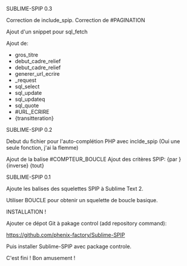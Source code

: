 SUBLIME-SPIP 0.3

Correction de include_spip.
Correction de #PAGINATION

Ajout d'un snippet pour sql_fetch

Ajout de: 
* gros_titre
* debut_cadre_relief
* debut_cadre_relief
* generer_url_ecrire
* _request
* sql_select
* sql_update
* sql_updateq
* sql_quote
* \#URL_ECRIRE
* {transitteration}

SUBLIME-SPIP 0.2

Debut du fichier pour l'auto-complétion PHP avec inclde_spip (Oui une seule fonction, j'ai la flemme)

Ajout de la balise #COMPTEUR_BOUCLE
Ajout des critères SPIP:
{par }
{inverse}
{tout}

SUBLIME-SPIP 0.1

Ajoute les balises des squelettes SPIP à Sublime Text 2.

Utiliser BOUCLE pour obtenir un squelette de boucle basique.

INSTALLATION !

Ajouter ce dépot Git à pakage control (add repository command):

https://github.com/phenix-factory/Sublime-SPIP

Puis installer Sublime-SPIP avec package controle.

C'est fini ! Bon amusement !